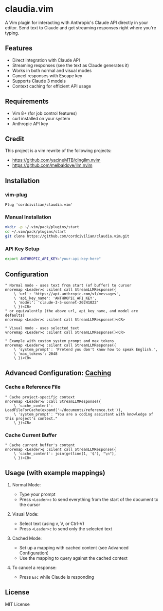 # claudia.vim

A Vim plugin for interacting with Anthropic's Claude API directly in your editor. Send text to Claude and get streaming responses right where you're typing.

## Features

- Direct integration with Claude API
- Streaming responses (see the text as Claude generates it)
- Works in both normal and visual modes
- Cancel responses with Escape key
- Supports Claude 3 models
- Context caching for efficient API usage

## Requirements

- Vim 8+ (for job control features)
- curl installed on your system
- Anthropic API key

## Credit

This project is a vim rewrite of the following projects:
- https://github.com/yacineMTB/dingllm.nvim
- https://github.com/melbaldove/llm.nvim

## Installation

### vim-plug
```vim
Plug 'cordcivilian/claudia.vim'
```

### Manual Installation
```bash
mkdir -p ~/.vim/pack/plugins/start
cd ~/.vim/pack/plugins/start
git clone https://github.com/cordcivilian/claudia.vim.git
```

### API Key Setup
```bash
export ANTHROPIC_API_KEY="your-api-key-here"
```

## Configuration

```vim
" Normal mode - uses text from start (of buffer) to cursor
nnoremap <Leader>c :silent call StreamLLMResponse({
    \ 'url': 'https://api.anthropic.com/v1/messages',
    \ 'api_key_name': 'ANTHROPIC_API_KEY',
    \ 'model': 'claude-3-5-sonnet-20241022'
    \ })<CR>
" or equivalently (the above url, api_key_name, and model are defaults)
nnoremap <Leader>c :silent call StreamLLMResponse()<CR>

" Visual mode - uses selected text
vnoremap <Leader>c :silent call StreamLLMResponse()<CR>

" Example with custom system prompt and max tokens
nnoremap <Leader>q :silent call StreamLLMResponse({
    \ 'system_prompt': 'Pretend you don't know how to speak English.',
    \ 'max_tokens': 2048
    \ })<CR>
```

## Advanced Configuration: [Caching](https://docs.anthropic.com/en/docs/build-with-claude/prompt-caching)

### Cache a Reference File
```vim
" Cache project-specific context
nnoremap <Leader>w :call StreamLLMResponse({
    \ 'cache_content': LoadFileForCache(expand('~/documents/reference.txt')),
    \ 'system_prompt': "You are a coding assistant with knowledge of this project's context."
    \ })<CR>
```

### Cache Current Buffer
```vim
" Cache current buffer's content
nnoremap <Leader>q :silent call StreamLLMResponse({
    \ 'cache_content': join(getline(1, '$'), "\n"),
    \ })<CR>
```

## Usage (with example mappings)

1. Normal Mode:
   - Type your prompt
   - Press `<Leader>c` to send everything from the start of the document to the cursor

2. Visual Mode:
   - Select text (using v, V, or Ctrl-V)
   - Press `<Leader>c` to send only the selected text

3. Cached Mode:
   - Set up a mapping with cached content (see Advanced Configuration)
   - Use the mapping to query against the cached context

4. To cancel a response:
   - Press `Esc` while Claude is responding


## License

MIT License
